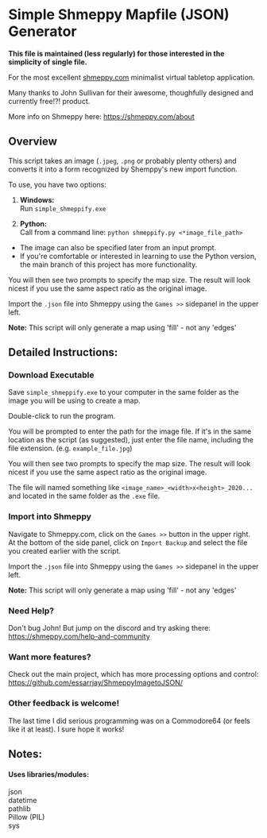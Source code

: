 
# **Simple Shmeppy Mapfile (JSON) Generator**

**This file is maintained (less regularly) for those interested in the simplicity of single file.**

For the most excellent [shmeppy.com](https://shmeppy.com/) minimalist virtual tabletop application.

Many thanks to John Sullivan for their awesome, thoughfully designed and currently free!?! product.

More info on Shmeppy here: https://shmeppy.com/about

## **Overview**
This script takes an image (`.jpeg`, `.png` or probably plenty others) and converts it into a form recognized by Shemppy's new import function.

To use, you have two options:
1. **Windows:**  
  Run `simple_shmeppify.exe`

1. **Python:**  
  Call from a command line: `python shmeppify.py <*image_file_path>`  
  * The image can also be specified later from an input prompt.
  * If you're comfortable or interested in learning to use the Python version, the main branch of this project has more functionality.

You will then see two prompts to specify the map size. The result will look nicest if you use the same aspect ratio as the original image.

Import the `.json` file into Shmeppy using the `Games >>` sidepanel in the upper left.

**Note:** This script will only generate a map using 'fill' - not any 'edges'

## **Detailed Instructions:**

### Download Executable
Save `simple_shmeppify.exe` to your computer in the same folder as the image you will be using to create a map.

Double-click to run the program.

You will be prompted to enter the path for the image file. If it's in the same location as the script (as suggested), just enter the file name, including the file extension. (e.g. `example_file.jpg`)

You will then see two prompts to specify the map size. The result will look nicest if you use the same aspect ratio as the original image.

The file will named something like `<image_name>_<width>x<height>_2020...` and located in the same folder as the `.exe` file.

### Import into Shmeppy  
Navigate to Shmeppy.com, click on the `Games >>` button in the upper right. At the bottom of the side panel, click on `Import Backup` and select the file you created earlier with the script.

Import the `.json` file into Shmeppy using the `Games >>` sidepanel in the upper left.

**Note:** This script will only generate a map using 'fill' - not any 'edges'

### **Need Help?**
Don't bug John! But jump on the discord and try asking there:
https://shmeppy.com/help-and-community

### **Want more features?**
Check out the main project, which has more processing options and control:  https://github.com/essarrjay/ShmeppyImagetoJSON/

### **Other feedback is welcome!**
The last time I did serious programming was on a Commodore64 (or feels like it at least). I sure hope it works!

## **Notes:**
#### Uses libraries/modules:  
json  
datetime  
pathlib  
Pillow (PIL)  
sys  

